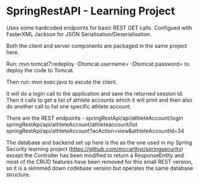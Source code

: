 # SpringRestAPI - Learning Project

Uses some hardcoded endpoints for basic REST GET calls. 
Configued with FasterXML Jackson for JSON Serialisation/Deserialisation.

Both the client and server components are packaged in the same project here. 

Run:
mvn tomcat7:redeploy -Dtomcat.username=<USERNAME> -Dtomcat.password=<PASSWORD>
to deploy the code to Tomcat.

Then run:
mvn exec:java 
to excute the client.

It will do a login call to the application and save the returned session Id. Then it calls to get a list of athlete accounts which it will print and then also do another call to list one specific athlete account.

There are the REST endpoints - 
springRestApi/api/athleteAccount/login
springRestApi/api/athleteAccount/athleteaccount/list
springRestApi/api/athleteAccount?acAction=view&athleteAccountId=34

The database and backend set up here is the as the one used in my Spring Security learning project (https://github.com/mccarthyr/springsecurity) except the Controller has been modified to return a ResponseEntity and most of the CRUD features have been removed for this small REST version, so it is a skimmed down codebase version but operates the same database structure.






